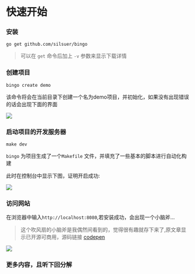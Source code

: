 # 快速开始

### 安装

```
go get github.com/silsuer/bingo
```


> 可以在 `get` 命令后加上 `-v` 参数来显示下载详情

### 创建项目

```
bingo create demo
```

  该命令将会在当前目录下创建一个名为demo项目，并初始化，如果没有出现错误的话会出现下面的界面

  ![](http://qiniu-cdn.zhiguanapp.com/24a006d2c7f2f52d9a345e4c2454cd7b)

### 启动项目的开发服务器

```
make dev
```

`bingo` 为项目生成了一个`Makefile` 文件，并填充了一些基本的脚本进行自动化构建

此时在控制台中显示下图，证明开启成功:

![](http://qiniu-cdn.zhiguanapp.com/ca12fa181c4d494640a72055a7af4cf4)

### 访问网站

在浏览器中输入`http://localhost:8080`,若安装成功，会出现一个小脑斧...

> 这个吹风扇的小脑斧是我偶然间看到的，觉得很有趣就存下来了,原文章显示已开源可商用，源码链接 [codepen](https://codepen.io/Yakudoo/pen/YXxmYR)

![](http://qiniu-cdn.zhiguanapp.com/a076a9134a5294317c3889506c667345)

### 更多内容，且听下回分解